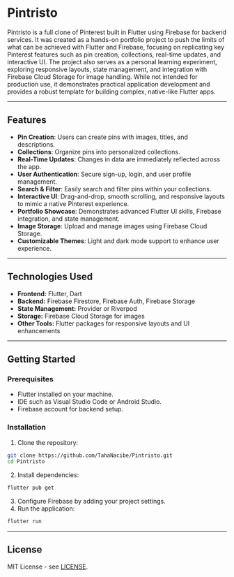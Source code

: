 # Pintristo

Pintristo is a full clone of Pinterest built in Flutter using Firebase for backend services. It was created as a hands-on portfolio project to push the limits of what can be achieved with Flutter and Firebase, focusing on replicating key Pinterest features such as pin creation, collections, real-time updates, and interactive UI. The project also serves as a personal learning experiment, exploring responsive layouts, state management, and integration with Firebase Cloud Storage for image handling. While not intended for production use, it demonstrates practical application development and provides a robust template for building complex, native-like Flutter apps.

---

## Features

- **Pin Creation**: Users can create pins with images, titles, and descriptions.
- **Collections**: Organize pins into personalized collections.
- **Real-Time Updates**: Changes in data are immediately reflected across the app.
- **User Authentication**: Secure sign-up, login, and user profile management.
- **Search & Filter**: Easily search and filter pins within your collections.
- **Interactive UI**: Drag-and-drop, smooth scrolling, and responsive layouts to mimic a native Pinterest experience.
- **Portfolio Showcase**: Demonstrates advanced Flutter UI skills, Firebase integration, and state management.
- **Image Storage**: Upload and manage images using Firebase Cloud Storage.
- **Customizable Themes**: Light and dark mode support to enhance user experience.

---

## Technologies Used

- **Frontend:** Flutter, Dart
- **Backend:** Firebase Firestore, Firebase Auth, Firebase Storage
- **State Management:** Provider or Riverpod
- **Storage:** Firebase Cloud Storage for images
- **Other Tools:** Flutter packages for responsive layouts and UI enhancements

---

## Getting Started

### Prerequisites

- Flutter installed on your machine.
- IDE such as Visual Studio Code or Android Studio.
- Firebase account for backend setup.

### Installation

1. Clone the repository:

```bash
git clone https://github.com/TahaNacibe/Pintristo.git
cd Pintristo
```

2. Install dependencies:

```bash
flutter pub get
```

3. Configure Firebase by adding your project settings.
4. Run the application:

```bash
flutter run
```

---

## License

MIT License - see [LICENSE](LICENSE).

